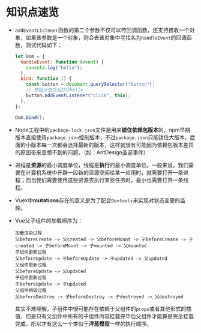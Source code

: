 # 知识点速览

* `addEventListener`函数的第二个参数不仅可以传回调函数，还支持接收一个对象，如果该参数是一个对象，则会去该对象中寻找名为`handleEvent`的回调函数，测试代码如下：

  ```js
  let Dom = {
    handleEvent: function (event) {
      console.log("hello");
    },
    bind: function () {
      const button = document.querySelector("button");
      // 按钮点击之后打印hello
      button.addEventListener("click", this);
    },
  };
  
  Dom.bind();
  ```

* Node工程中的`package-lock.json`文件是用来**锁住依赖包版本**的，npm早期版本直接使用`package.json`控制版本，不过`package.json`只能锁住大版本，后面的小版本每一次都会选择最新的版本，这样就很有可能因为依赖包版本差异的原因带来意想不到的问题。（如：AntDesign圣诞事件）

* 进程是**资源**的最小调度单位，线程是**执行**的最小调度单位。一般来说，我们需要在计算机系统中开辟一段新的资源空间给某一应用时，就需要打开一条进程；而当我们需要使用这些资源去执行某些任务时，最小也需要打开一条线程。

* Vuex中**mutations**存在的意义是为了配合`Devtools`来实现对状态变更的监控。

* Vue父子组件的加载顺序为：

  ```
  加载渲染过程
  父beforeCreate -> 父created -> 父beforeMount -> 子beforeCreate -> 子created -> 子beforeMount -> 子mounted -> 父mounted
  子组件更新过程
  父beforeUpdate -> 子beforeUpdate -> 子updated -> 父updated
  父组件更新过程
  父beforeUpdate -> 父updated
  子组件更新过程
  子beforeUpdate -> 子updated
  父组件销毁过程
  父beforeDestroy -> 子beforeDestroy -> 子destroyed -> 父destroyed
  ```

  其实不难理解，子组件中很可能存在依赖于父组件的`props`或者其他形式的插值，但是只有父组件中所有的子组件内容挂载完毕后父组件才能算是完全挂载完成，所以才有这么一个类似于**洋葱模型**一样的执行顺序。

